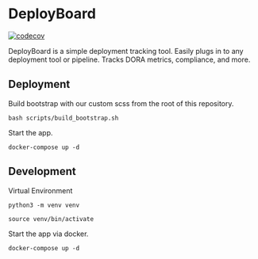 # DeployBoard

[![codecov](https://codecov.io/gh/DeployBoard/deployboard/branch/main/graph/badge.svg)](https://codecov.io/gh/DeployBoard/deployboard)

DeployBoard is a simple deployment tracking tool. Easily plugs in to any deployment tool or pipeline. Tracks DORA metrics, compliance, and more.

## Deployment

Build bootstrap with our custom scss from the root of this repository.

`bash scripts/build_bootstrap.sh`

Start the app.

`docker-compose up -d`

## Development

Virtual Environment

`python3 -m venv venv`

`source venv/bin/activate`

Start the app via docker.

`docker-compose up -d`
